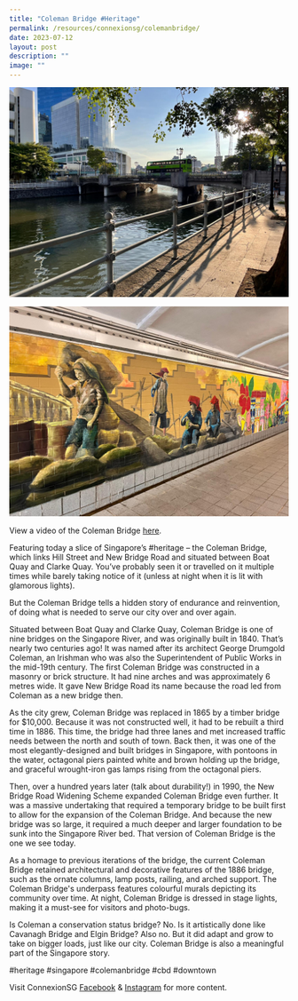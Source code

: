 ```yaml
---
title: "Coleman Bridge #Heritage"
permalink: /resources/connexionsg/colemanbridge/
date: 2023-07-12
layout: post
description: ""
image: ""
---
```

![](/images/coleman%20bridge.jpg)

![](/images/coleman%20bridge%202.jpg)

View a video of the Coleman Bridge <a target="_blank" href="https://fb.watch/lMvmqs-adg/">here</a>.

Featuring today a slice of Singapore’s #heritage – the Coleman Bridge, which links Hill Street and New Bridge Road and situated between Boat Quay and Clarke Quay. You’ve probably seen it or travelled on it multiple times while barely taking notice of it (unless at night when it is lit with glamorous lights).

But the Coleman Bridge tells a hidden story of endurance and reinvention, of doing what is needed to serve our city over and over again.

Situated between Boat Quay and Clarke Quay, Coleman Bridge is one of nine bridges on the Singapore River, and was originally built in 1840. That’s nearly two centuries ago! It was named after its architect George Drumgold Coleman, an Irishman who was also the Superintendent of Public Works in the mid-19th century.
The first Coleman Bridge was constructed in a masonry or brick structure. It had nine arches and was approximately 6 metres wide. It gave New Bridge Road its name because the road led from Coleman as a new bridge then.

As the city grew, Coleman Bridge was replaced in 1865 by a timber bridge for $10,000. Because it was not constructed well, it had to be rebuilt a third time in 1886. This time, the bridge had three lanes and met increased traffic needs between the north and south of town. Back then, it was one of the most elegantly-designed and built bridges in Singapore, with pontoons in the water, octagonal piers painted white and brown holding up the bridge, and graceful wrought-iron gas lamps rising from the octagonal piers.

Then, over a hundred years later (talk about durability!) in 1990, the New Bridge Road Widening Scheme expanded Coleman Bridge even further. It was a massive undertaking that required a temporary bridge to be built first to allow for the expansion of the Coleman Bridge. And because the new bridge was so large, it required a much deeper and larger foundation to be sunk into the Singapore River bed. That version of Coleman Bridge is the one we see today.

As a homage to previous iterations of the bridge, the current Coleman Bridge retained architectural and decorative features of the 1886 bridge, such as the ornate columns, lamp posts, railing, and arched support. The Coleman Bridge's underpass features colourful murals depicting its community over time. At night, Coleman Bridge is dressed in stage lights, making it a must-see for visitors and photo-bugs.

Is Coleman a conservation status bridge? No. Is it artistically done like Cavanagh Bridge and Elgin Bridge? Also no. But it did adapt and grow to take on bigger loads, just like our city. Coleman Bridge is also a meaningful part of the Singapore story.

#heritage #singapore #colemanbridge #cbd #downtown

Visit ConnexionSG <a target="_blank" href="https://www.facebook.com/ConnexionSG">Facebook</a> &amp; <a target="_blank" href="https://www.instagram.com/connexionsg/">Instagram</a> for more content.